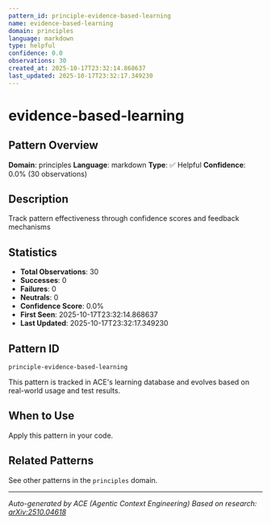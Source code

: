 ```yaml
---
pattern_id: principle-evidence-based-learning
name: evidence-based-learning
domain: principles
language: markdown
type: helpful
confidence: 0.0
observations: 30
created_at: 2025-10-17T23:32:14.868637
last_updated: 2025-10-17T23:32:17.349230
---
```

# evidence-based-learning

## Pattern Overview

**Domain**: principles
**Language**: markdown
**Type**: ✅ Helpful
**Confidence**: 0.0% (30 observations)

## Description

Track pattern effectiveness through confidence scores and feedback mechanisms

## Statistics

- **Total Observations**: 30
- **Successes**: 0
- **Failures**: 0
- **Neutrals**: 0
- **Confidence Score**: 0.0%
- **First Seen**: 2025-10-17T23:32:14.868637
- **Last Updated**: 2025-10-17T23:32:17.349230

## Pattern ID

```
principle-evidence-based-learning
```

This pattern is tracked in ACE's learning database and evolves based on real-world usage and test results.

## When to Use

Apply this pattern in your code.

## Related Patterns

See other patterns in the `principles` domain.

---

*Auto-generated by ACE (Agentic Context Engineering)*
*Based on research: [arXiv:2510.04618](https://arxiv.org/abs/2510.04618)*
